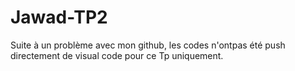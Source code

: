 # Jawad-TP2

Suite à un problème avec mon github, les codes n'ontpas été push directement de visual code pour ce Tp uniquement.
